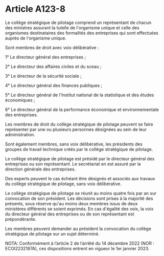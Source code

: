 # Article A123-8

Le collège stratégique de pilotage comprend un représentant de chacun des ministres assurant la tutelle de l'organisme unique et celle des organismes destinataires des formalités des entreprises qui sont effectuées auprès de l'organisme unique.

Sont membres de droit avec voix délibérative :

1° Le directeur général des entreprises ;

2° Le directeur des affaires civiles et du sceau ;

3° Le directeur de la sécurité sociale ;

4° Le directeur général des finances publiques ;

5° Le directeur général de l'Institut national de la statistique et des études économiques ;

6° Le directeur général de la performance économique et environnementale des entreprises.

Les membres de droit du collège stratégique de pilotage peuvent se faire représenter par une ou plusieurs personnes désignées au sein de leur administration.

Sont également membres, sans voix délibérative, les présidents des groupes de travail technique créés par le collège stratégique de pilotage.

Le collège stratégique de pilotage est présidé par le directeur général des entreprises ou son représentant. Le secrétariat en est assuré par la direction générale des entreprises.

Des experts peuvent le cas échéant être désignés et associés aux travaux du collège stratégique de pilotage, sans voix délibérative.

Le collège stratégique de pilotage se réunit au moins quatre fois par an sur convocation de son président. Les décisions sont prises à la majorité des présents, sous réserve qu'au moins deux membres issus de deux ministères différents se soient exprimés. En cas d'égalité des voix, la voix du directeur général des entreprises ou de son représentant est prépondérante.

Les membres peuvent demander au président la convocation du collège stratégique de pilotage sur un sujet déterminé.

NOTA:
Conformément à l’article 2 de l’arrêté du 14 décembre 2022 (NOR : ECOI2232187A), ces dispositions entrent en vigueur le 1er janvier 2023.
